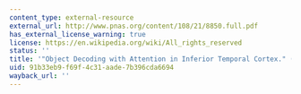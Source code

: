 ```yaml
---
content_type: external-resource
external_url: http://www.pnas.org/content/108/21/8850.full.pdf
has_external_license_warning: true
license: https://en.wikipedia.org/wiki/All_rights_reserved
status: ''
title: '"Object Decoding with Attention in Inferior Temporal Cortex." (PDF)'
uid: 91b33eb9-f69f-4c31-aade-7b396cda6694
wayback_url: ''
---
```

